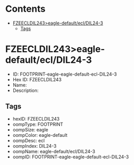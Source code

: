 



Contents
========

* [FZEECLDIL243>eagle-default/ecl/DIL24-3](#fzeecldil243eagle-defaultecldil24-3)
	* [Tags](#tags)

# FZEECLDIL243>eagle-default/ecl/DIL24-3

- ID: FOOTPRINT-eagle-eagle-default-ecl-DIL24-3
- Hex ID: FZEECLDIL243
- Name: 
- Description: 

## Tags

- hexID: FZEECLDIL243
- oompType: FOOTPRINT
- oompSize: eagle
- oompColor: eagle-default
- oompDesc: ecl
- oompIndex: DIL24-3
- oompName: eagle-default/ecl/DIL24-3
- oompID: FOOTPRINT-eagle-eagle-default-ecl-DIL24-3
